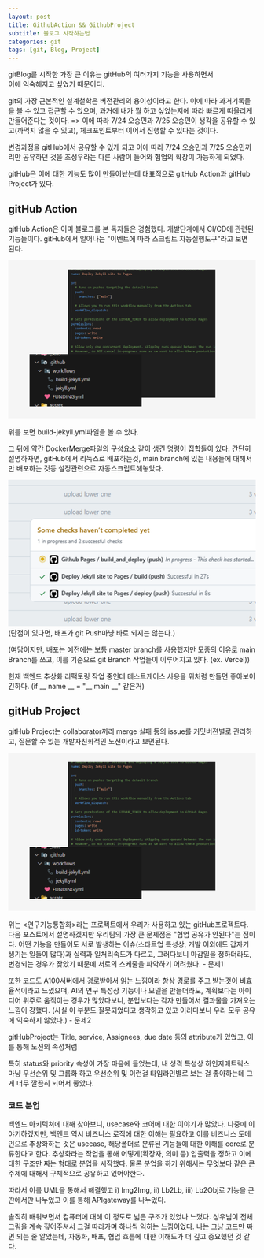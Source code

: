 ```yaml
---
layout: post
title: GithubAction && GithubProject
subtitle: 블로그 시작하는법
categories: git
tags: [git, Blog, Project]
---
```




gitBlog를 시작한 가장 큰 이유는 gitHub의 여러가지 기능을 사용하면서  
이에 익숙해지고 싶었기 때문이다. 

git의 가장 근본적인 설계철학은 버전관리의 용이성이라고 한다.
이에 따라 과거기록들을 볼 수 있고 접근할 수 있으며, 과거에 내가 뭘 하고 싶었는지에 따라 빠르게 떠올리게 만들어준다는 것이다.
=> 이에 따라 7/24 오승민과 7/25 오승민이 생각을 공유할 수 있고(까먹지 않을 수 있고), 체크포인트부터 이어서 진행할 수 있다는 것이다.

변경과정을 gitHub에서 공유할 수 있게 되고 
이에 따라 7/24 오승민과 7/25 오승민끼리만 공유하던 것을 조성우라는 다른 사람이 들어와 협업의 확장이 가능하게 되었다.

gitHub은 이에 대한 기능도 많이 만들어놨는데 
대표적으로 gitHub Action과 gitHub Project가 있다.



## gitHub Action 
gitHub Action은 이미 블로그를 본 독자들은 경험했다.
개발단계에서 CI/CD에 관련된 기능들이다.
gitHub에서 일어나는 "이벤트에 따라 스크립트 자동실행도구"라고 보면 된다.

![workflow](/assets/images/0805/0805-1.png) 

위를 보면
build-jekyll.yml파일을 볼 수 있다. 

그 뒤에 약간 DockerMerge파일의 구성요소 같이 생긴 명령어 집합들이 있다.
간단히 설명하자면, gitHub에서 리눅스로 배포하는것, main branch에 있는 내용들에 대해서만 배포하는 것등 설정관련으로 자동스크립트해놓았다.

![Deploy_lag](/assets/images/0805/0805-3.png) 
(단점이 있다면, 배포가 git Push마냥 바로 되지는 않는다.)

(여담이지만, 배포는 예전에는 보통 master branch를 사용했지만 모종의 이유로 main Branch를 쓰고, 이를 기준으로 git Branch 작업들이 이루어지고 있다. (ex. Vercel))

현재 백엔드 추상화 리팩토링 작업 중인데 테스트케이스 사용을 위처럼 만들면 좋아보이긴하다.
(if __ name __ = "__ main __" 같은거)

## gitHub Project
gitHub Project는 collaborator끼리 merge 실패 등의 issue를 커밋버젼별로 관리하고, 질문할 수 있는 개발자친화적인 노션이라고 보면된다.   

![banner](/assets/images/0805/0805-1.png) 

위는 <연구기능통합화>라는 프로젝트에서 우리가 사용하고 있는 gitHub프로젝트다.
다음 포스트에서 설명하겠지만 우리팀의 가장 큰 문제점은 "협업 공유가 안된다"는 점이다.
어떤 기능을 만들어도 서로 발생하는 이슈(스타트업 특성상, 개발 이외에도 갑자기 생기는 일들이 많다)과 실력과 일처리속도가 다르고, 그러다보니 마감일을 정하더라도, 변경되는 경우가 잦았기 때문에 서로의 스케줄을 파악하기 어려웠다. - 문제1

또한 코드도 A100서버에서 경로받아서 읽는 느낌이라 항상 경로를 주고 받는것이 비효율적이라고 느꼈으며, 
AI의 연구 특성상 기능이나 모델을 만들더라도, 계획보다는 아이디어 위주로 움직이는 경우가 많았다보니, 
분업보다는 각자 만들어서 결과물을 가져오는 느낌이 강했다. (사실 이 부분도 잘못되었다고 생각하고 있고 이러다보니 우리 모두 공유에 익숙하지 않았다.) - 문제2 

gitHubProject는 Title, service, Assignees, due date 등의 attribute가 있었고,
이를 통해 노션의 속성처럼 

특히 status와 priority 속성이 가장 마음에 들었는데, 
내 성격 특성상 하인지매트릭스마냥 우선순위 및 그룹화 하고 우선순위 및 이런걸 타임라인별로 보는 걸 좋아하는데 그게 너무 깔끔히 되어서 좋았다.

### 코드 분업

백엔드 아키텍쳐에 대해 찾아보니, usecase와 코어에 대한 이야기가 많았다.
나중에 이야기하겠지만, 백엔드 역시 비즈니스 로직에 대한 이해는 필요하고 
이를 비즈니스 도메인으로 추상화하는 것은 usecase, 해당폴더로 분류된 기능들에 대한 이해를 core로 분류한다고 한다.
추상화라는 작업을 통해 어떻게(확장자, 의미 등) 입출력을 정하고 이에 대한 구조만 짜는 형태로 분업을 시작했다.
물론 분업을 하기 위해서는 무엇보다 같은 큰 주제에 대해서 구체적으로 공유하고 있어야한다.

따라서 이를 UML을 통해서 해결했고 i) Img2Img, ii) Lb2Lb, iii) Lb2Obj로 기능을 큰딴에서만 나누었고
이를 통해 APIgateway를 나누었다. 



솔직히 배워보면서 컴퓨터에 대해 이 정도로 넓은 구조가 있었나 느꼈다.
성우님이 전체 그림을 계속 짚어주셔서 그걸 따라가며 하나씩 익히는 느낌이었다.
나는 그냥 코드만 짜면 되는 줄 알았는데, 자동화, 배포, 협업 흐름에 대한 이해도가 더 깊고 중요했던 것 같다.

